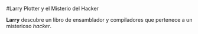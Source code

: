 #Larry Plotter y el Misterio del Hacker

**Larry** descubre un libro de ensamblador y compiladores que pertenece a un misterioso *hacker*.